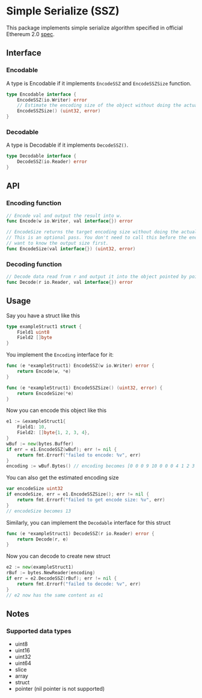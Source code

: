 # Simple Serialize (SSZ)

This package implements simple serialize algorithm specified in official Ethereum 2.0 [spec](https://github.com/ethereum/eth2.0-specs/blob/master/specs/simple-serialize.md).

## Interface

### Encodable
A type is Encodable if it implements `EncodeSSZ` and `EncodeSSZSize` function.

```go
type Encodable interface {
	EncodeSSZ(io.Writer) error
	// Estimate the encoding size of the object without doing the actual encoding
	EncodeSSZSize() (uint32, error)
}
```

### Decodable
A type is Decodable if it implements `DecodeSSZ()`.
```go
type Decodable interface {
	DecodeSSZ(io.Reader) error
}
```

## API

### Encoding function

```go
// Encode val and output the result into w.
func Encode(w io.Writer, val interface{}) error
```

```go
// EncodeSize returns the target encoding size without doing the actual encoding.
// This is an optional pass. You don't need to call this before the encoding unless you
// want to know the output size first.
func EncodeSize(val interface{}) (uint32, error)
```

### Decoding function
```go
// Decode data read from r and output it into the object pointed by pointer val.
func Decode(r io.Reader, val interface{}) error
```

## Usage

Say you have a struct like this
```go
type exampleStruct1 struct {
	Field1 uint8
	Field2 []byte
}
````

You implement the `Encoding` interface for it:

```go
func (e *exampleStruct1) EncodeSSZ(w io.Writer) error {
	return Encode(w, *e)
}

func (e *exampleStruct1) EncodeSSZSize() (uint32, error) {
	return EncodeSize(*e)
}
```

Now you can encode this object like this
```go
e1 := &exampleStruct1{
    Field1: 10,
    Field2: []byte{1, 2, 3, 4},
}
wBuf := new(bytes.Buffer)
if err = e1.EncodeSSZ(wBuf); err != nil {
    return fmt.Errorf("failed to encode: %v", err)
}
encoding := wBuf.Bytes() // encoding becomes [0 0 0 9 10 0 0 0 4 1 2 3 4]
```

You can also get the estimated encoding size
```go
var encodeSize uint32
if encodeSize, err = e1.EncodeSSZSize(); err != nil {
    return fmt.Errorf("failed to get encode size: %v", err)
}
// encodeSize becomes 13
```

Similarly, you can implement the `Decodable` interface for this struct

```go
func (e *exampleStruct1) DecodeSSZ(r io.Reader) error {
	return Decode(r, e)
}
```

Now you can decode to create new struct

```go
e2 := new(exampleStruct1)
rBuf := bytes.NewReader(encoding)
if err = e2.DecodeSSZ(rBuf); err != nil {
    return fmt.Errorf("failed to decode: %v", err)
}
// e2 now has the same content as e1
```

## Notes

### Supported data types
- uint8
- uint16
- uint32
- uint64
- slice
- array
- struct
- pointer (nil pointer is not supported)
